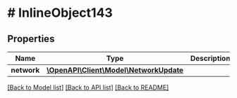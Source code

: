 # # InlineObject143

## Properties

Name | Type | Description | Notes
------------ | ------------- | ------------- | -------------
**network** | [**\OpenAPI\Client\Model\NetworkUpdate**](NetworkUpdate.md) |  | [optional]

[[Back to Model list]](../../README.md#models) [[Back to API list]](../../README.md#endpoints) [[Back to README]](../../README.md)
